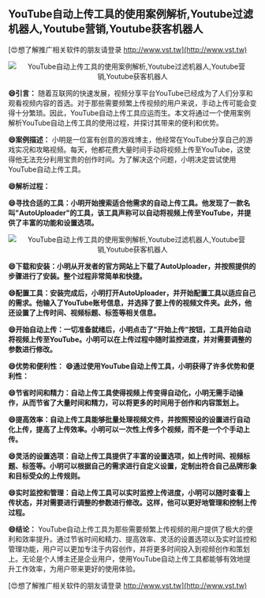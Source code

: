 ## **YouTube自动上传工具的使用案例解析,Youtube过滤机器人,Youtube营销,Youtube获客机器人**

[😍想了解推广相关软件的朋友请登录 http://www.vst.tw](http://www.vst.tw)

 <center><img src="https://vst.tw/MP4/tuiguang/png/7.png" alt="YouTube自动上传工具的使用案例解析,Youtube过滤机器人,Youtube营销,Youtube获客机器人"></center>

**😄引言：**
随着互联网的快速发展，视频分享平台YouTube已经成为了人们分享和观看视频内容的首选。对于那些需要频繁上传视频的用户来说，手动上传可能会变得十分繁琐。因此，YouTube自动上传工具应运而生。本文将通过一个使用案例解析YouTube自动上传工具的使用过程，并探讨其带来的便利和优势。

**😄案例描述：**
小明是一位富有创意的游戏博主，他经常在YouTube分享自己的游戏实况和攻略视频。每天，他都花费大量时间手动将视频上传至YouTube，这使得他无法充分利用宝贵的创作时间。为了解决这个问题，小明决定尝试使用YouTube自动上传工具。

**😄解析过程：**

**😄寻找合适的工具：小明开始搜索适合他需求的自动上传工具。他发现了一款名叫"AutoUploader"的工具，该工具声称可以自动将视频上传至YouTube，并提供了丰富的功能和设置选项。**

 <center><img src="https://vst.tw/MP4/tuiguang/png/2.png" alt="YouTube自动上传工具的使用案例解析,Youtube过滤机器人,Youtube营销,Youtube获客机器人"></center>

**😄下载和安装：小明从开发者的官方网站上下载了AutoUploader，并按照提供的步骤进行了安装。整个过程非常简单和快捷。**

**😄配置工具：安装完成后，小明打开AutoUploader，并开始配置工具以适应自己的需求。他输入了YouTube账号信息，并选择了要上传的视频文件夹。此外，他还设置了上传时间、视频标题、标签等相关信息。**

**😄开始自动上传：一切准备就绪后，小明点击了"开始上传"按钮，工具开始自动将视频上传至YouTube。小明可以在上传过程中随时监控进度，并对需要调整的参数进行修改。**

**😄优势和便利性：**
**😄通过使用YouTube自动上传工具，小明获得了许多优势和便利性：**

**😄节省时间和精力：自动上传工具使得视频上传变得自动化，小明无需手动操作，从而节省了大量时间和精力，可以将更多的时间用于创作和内容策划上。**

**😄提高效率：自动上传工具能够批量处理视频文件，并按照预设的设置进行自动化上传，提高了上传效率。小明可以一次性上传多个视频，而不是一个个手动上传。**

**😄灵活的设置选项：自动上传工具提供了丰富的设置选项，如上传时间、视频标题、标签等。小明可以根据自己的需求进行自定义设置，定制出符合自己品牌形象和目标受众的上传规则。**

**😄实时监控和管理：自动上传工具可以实时监控上传进度，小明可以随时查看上传状态，并对需要进行调整的参数进行修改。这样，他可以更好地管理和控制上传过程。**

**😄结论：**
YouTube自动上传工具为那些需要频繁上传视频的用户提供了极大的便利和效率提升。通过节省时间和精力、提高效率、灵活的设置选项以及实时监控和管理功能，用户可以更加专注于内容创作，并将更多时间投入到视频创作和策划上。无论是个人博主还是企业用户，使用YouTube自动上传工具都能够有效地提升工作效率，为用户带来更好的使用体验。

[😍想了解推广相关软件的朋友请登录 http://www.vst.tw](http://www.vst.tw)



